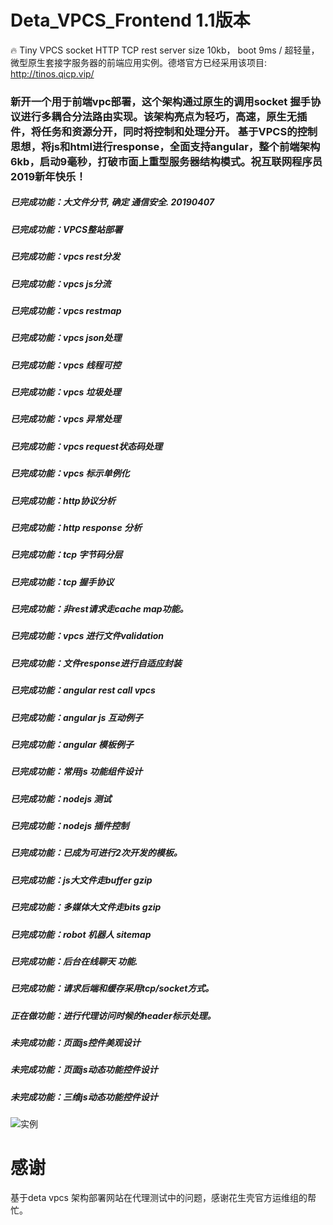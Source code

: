 # Deta_VPCS_Frontend 1.1版本
🔥 Tiny VPCS socket HTTP TCP rest server size 10kb， boot 9ms / 超轻量，微型原生套接字服务器的前端应用实例。德塔官方已经采用该项目: http://tinos.qicp.vip/

### 新开一个用于前端vpc部署，这个架构通过原生的调用socket 握手协议进行多耦合分法路由实现。该架构亮点为轻巧，高速，原生无插件，将任务和资源分开，同时将控制和处理分开。 基于VPCS的控制思想，将js和html进行response，全面支持angular，整个前端架构6kb，启动9毫秒，打破市面上重型服务器结构模式。祝互联网程序员2019新年快乐！

##### 已完成功能：大文件分节, 确定 通信安全. 20190407
##### 已完成功能：VPCS整站部署
##### 已完成功能：vpcs rest分发
##### 已完成功能：vpcs js分流
##### 已完成功能：vpcs restmap
##### 已完成功能：vpcs json处理
##### 已完成功能：vpcs 线程可控
##### 已完成功能：vpcs 垃圾处理
##### 已完成功能：vpcs 异常处理
##### 已完成功能：vpcs request状态码处理
##### 已完成功能：vpcs 标示单例化
##### 已完成功能：http协议分析
##### 已完成功能：http response 分析
##### 已完成功能：tcp 字节码分层
##### 已完成功能：tcp 握手协议
##### 已完成功能：非rest请求走cache map功能。
##### 已完成功能：vpcs 进行文件validation
##### 已完成功能：文件response进行自适应封装
##### 已完成功能：angular rest call vpcs
##### 已完成功能：angular js 互动例子 
##### 已完成功能：angular 模板例子
##### 已完成功能：常用js 功能组件设计
##### 已完成功能：nodejs 测试
##### 已完成功能：nodejs 插件控制
##### 已完成功能：已成为可进行2次开发的模板。
##### 已完成功能：js大文件走buffer gzip
##### 已完成功能：多媒体大文件走bits gzip
##### 已完成功能：robot 机器人 sitemap
##### 已完成功能：后台在线聊天 功能.
##### 已完成功能：请求后端和缓存采用tcp/socket方式。

##### 正在做功能：进行代理访问时候的header标示处理。
##### 未完成功能：页面js控件美观设计
##### 未完成功能：页面js动态功能控件设计
##### 未完成功能：三维js动态功能控件设计
![实例](https://github.com/yaoguangluo/Deta_VPCS_Frontend/blob/master/DETA%2020190426.jpg)



# 感谢
基于deta vpcs 架构部署网站在代理测试中的问题，感谢花生壳官方运维组的帮忙。



